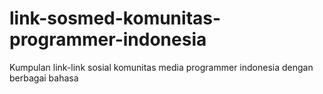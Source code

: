 # link-sosmed-komunitas-programmer-indonesia
Kumpulan link-link sosial komunitas media programmer indonesia dengan berbagai bahasa
